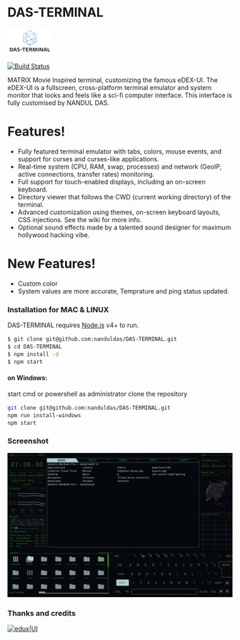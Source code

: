 # DAS-TERMINAL

[![edux|UI](https://raw.githubusercontent.com/nanduldas/DAS-TERMINAL/main/media/logo.png)](https://nodesource.com/products/nsolid)

[![Build Status](https://travis-ci.org/joemccann/dillinger.svg?branch=master)](https://github.com/nanduldas/DAS-TERMINAL)

MATRIX Movie Inspired terminal, customizing the famous eDEX-UI. The eDEX-UI is a fullscreen, cross-platform terminal emulator and system monitor that looks and feels like a sci-fi computer interface. This interface is fully customised by NANDUL DAS.

# Features!
- Fully featured terminal emulator with tabs, colors, mouse events, and support for curses and curses-like applications.
- Real-time system (CPU, RAM, swap, processes) and network (GeoIP, active connections, transfer rates) monitoring.
- Full support for touch-enabled displays, including an on-screen keyboard.
- Directory viewer that follows the CWD (current working directory) of the terminal.
- Advanced customization using themes, on-screen keyboard layouts, CSS injections. See the wiki for more info.
- Optional sound effects made by a talented sound designer for maximum hollywood hacking vibe.
# New Features!
  - Custom color
  - System values are more accurate, Temprature and ping status updated.


### Installation for MAC & LINUX

DAS-TERMINAL requires [Node.js](https://nodejs.org/) v4+ to run.


```sh
$ git clone git@github.com:nanduldas/DAS-TERMINAL.git
$ cd DAS-TERMINAL
$ npm install -d
$ npm start
```
#### on Windows:

start cmd or powershell as administrator
clone the repository
```sh
git clone git@github.com:nanduldas/DAS-TERMINAL.git
npm run install-windows
npm start
```
### Screenshot
[![DAS-TERMINAL](https://github.com/nanduldas/DAS-TERMINAL/blob/main/media/screen.png)](https://github.com/nanduldas/DAS-TERMINAL/blob/main/media/screen.png)

### Thanks and credits
[![edux|UI](https://raw.githubusercontent.com/GitSquared/edex-ui/master/media/logo.png)]()



